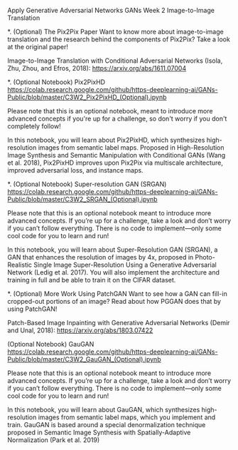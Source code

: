 Apply Generative Adversarial Networks GANs
Week 2
Image-to-Image Translation


*. (Optional) The Pix2Pix Paper
Want to know more about image-to-image translation and the research behind the components of Pix2Pix? Take a look at the original paper!

Image-to-Image Translation with Conditional Adversarial Networks (Isola, Zhu, Zhou, and Efros, 2018): https://arxiv.org/abs/1611.07004



*. (Optional Notebook) Pix2PixHD
https://colab.research.google.com/github/https-deeplearning-ai/GANs-Public/blob/master/C3W2_Pix2PixHD_(Optional).ipynb

Please note that this is an optional notebook, meant to introduce more advanced concepts if you're up for a challenge, so don't worry if you don't completely follow!

In this notebook, you will learn about Pix2PixHD, which synthesizes high-resolution images from semantic label maps. Proposed in High-Resolution Image Synthesis and Semantic Manipulation with Conditional GANs (Wang et al. 2018), Pix2PixHD improves upon Pix2Pix via multiscale architecture, improved adversarial loss, and instance maps.


*.
(Optional Notebook) Super-resolution GAN (SRGAN)
https://colab.research.google.com/github/https-deeplearning-ai/GANs-Public/blob/master/C3W2_SRGAN_(Optional).ipynb

Please note that this is an optional notebook meant to introduce more advanced concepts. If you’re up for a challenge, take a look and don’t worry if you can’t follow everything. There is no code to implement—only some cool code for you to learn and run!

In this notebook, you will learn about Super-Resolution GAN (SRGAN), a GAN that enhances the resolution of images by 4x, proposed in Photo-Realistic Single Image Super-Resolution Using a Generative Adversarial Network (Ledig et al. 2017). You will also implement the architecture and training in full and be able to train it on the CIFAR dataset.


*.
(Optional) More Work Using PatchGAN
Want to see how a GAN can fill-in cropped-out portions of an image? Read about how PGGAN does that by using PatchGAN!

Patch-Based Image Inpainting with Generative Adversarial Networks (Demir and Unal, 2018): https://arxiv.org/abs/1803.07422



(Optional Notebook) GauGAN
https://colab.research.google.com/github/https-deeplearning-ai/GANs-Public/blob/master/C3W2_GauGAN_(Optional).ipynb

Please note that this is an optional notebook meant to introduce more advanced concepts. If you’re up for a challenge, take a look and don’t worry if you can’t follow everything. There is no code to implement—only some cool code for you to learn and run!

In this notebook, you will learn about GauGAN, which synthesizes high-resolution images from semantic label maps, which you implement and train. GauGAN is based around a special denormalization technique proposed in Semantic Image Synthesis with Spatially-Adaptive Normalization (Park et al. 2019)



